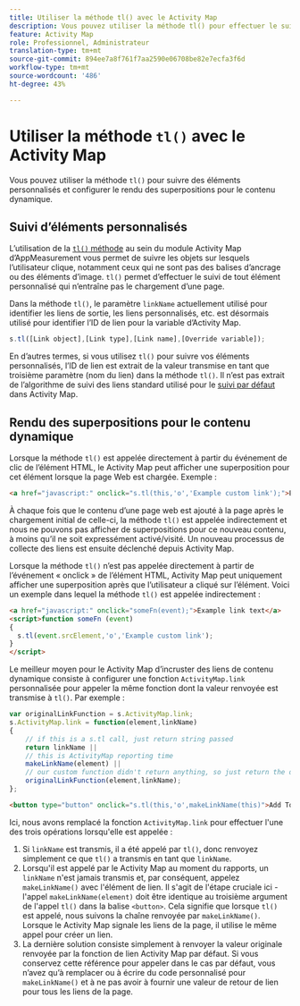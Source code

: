 ```yaml
---
title: Utiliser la méthode tl() avec le Activity Map
description: Vous pouvez utiliser la méthode tl() pour effectuer le suivi des éléments personnalisés et configurer le rendu des incrustations pour le contenu dynamique.
feature: Activity Map
role: Professionnel, Administrateur
translation-type: tm+mt
source-git-commit: 894ee7a8f761f7aa2590e06708be82e7ecfa3f6d
workflow-type: tm+mt
source-wordcount: '486'
ht-degree: 43%

---
```



# Utiliser la méthode `tl()` avec le Activity Map

Vous pouvez utiliser la méthode `tl()` pour suivre des éléments personnalisés et configurer le rendu des superpositions pour le contenu dynamique.

## Suivi d’éléments personnalisés

L’utilisation de la [`tl()` méthode](/help/implement/vars/functions/tl-method.md) au sein du module Activity Map d’AppMeasurement vous permet de suivre les objets sur lesquels l’utilisateur clique, notamment ceux qui ne sont pas des balises d’ancrage ou des éléments d’image. `tl()` permet d’effectuer le suivi de tout élément personnalisé qui n’entraîne pas le chargement d’une page.

Dans la méthode `tl()`, le paramètre `linkName` actuellement utilisé pour identifier les liens de sortie, les liens personnalisés, etc. est désormais utilisé pour identifier l’ID de lien pour la variable d’Activity Map.

```js
s.tl([Link object],[Link type],[Link name],[Override variable]);
```

En d’autres termes, si vous utilisez `tl()` pour suivre vos éléments personnalisés, l’ID de lien est extrait de la valeur transmise en tant que troisième paramètre (nom du lien) dans la méthode `tl()`. Il n’est pas extrait de l’algorithme de suivi des liens standard utilisé pour le [suivi par défaut](activitymap-link-tracking-methodology.md) dans Activity Map.

## Rendu des superpositions pour le contenu dynamique

Lorsque la méthode `tl()` est appelée directement à partir du événement de clic de l’élément HTML, le Activity Map peut afficher une superposition pour cet élément lorsque la page Web est chargée. Exemple :

```html
<a href="javascript:" onclick="s.tl(this,'o','Example custom link');">Example link text</a>
```

À chaque fois que le contenu d’une page web est ajouté à la page après le chargement initial de celle-ci, la méthode `tl()` est appelée indirectement et nous ne pouvons pas afficher de superpositions pour ce nouveau contenu, à moins qu’il ne soit expressément activé/visité. Un nouveau processus de collecte des liens est ensuite déclenché depuis Activity Map.

Lorsque la méthode `tl()` n’est pas appelée directement à partir de l’événement « onclick » de l’élément HTML, Activity Map peut uniquement afficher une superposition après que l’utilisateur a cliqué sur l’élément. Voici un exemple dans lequel la méthode `tl()` est appelée indirectement :

```html
<a href="javascript:" onclick="someFn(event);">Example link text</a>
<script>function someFn (event)
{
  s.tl(event.srcElement,'o','Example custom link');
}
</script>
```

Le meilleur moyen pour le Activity Map d’incruster des liens de contenu dynamique consiste à configurer une fonction `ActivityMap.link` personnalisée pour appeler la même fonction dont la valeur renvoyée est transmise à `tl()`. Par exemple :

```js
var originalLinkFunction = s.ActivityMap.link;
s.ActivityMap.link = function(element,linkName)
{
    // if this is a s.tl call, just return string passed
    return linkName ||      
    // this is ActivityMap reporting time
    makeLinkName(element) ||
    // our custom function didn't return anything, so just return the default ActivityMap Link
    originalLinkFunction(element,linkName);
};
```

```html
<button type="button" onclick="s.tl(this,'o',makeLinkName(this)">Add To Cart</button>
```

Ici, nous avons remplacé la fonction `ActivityMap.link` pour effectuer l&#39;une des trois opérations lorsqu&#39;elle est appelée :

1. Si `linkName` est transmis, il a été appelé par `tl()`, donc renvoyez simplement ce que `tl()` a transmis en tant que `linkName`.
2. Lorsqu&#39;il est appelé par le Activity Map au moment du rapports, un `linkName` n&#39;est jamais transmis et, par conséquent, appelez `makeLinkName()` avec l&#39;élément de lien. Il s&#39;agit de l&#39;étape cruciale ici - l&#39;appel `makeLinkName(element)` doit être identique au troisième argument de l&#39;appel `tl()` dans la balise `<button>`. Cela signifie que lorsque `tl()` est appelé, nous suivons la chaîne renvoyée par `makeLinkName()`. Lorsque le Activity Map signale les liens de la page, il utilise le même appel pour créer un lien.
3. La dernière solution consiste simplement à renvoyer la valeur originale renvoyée par la fonction de lien Activity Map par défaut. Si vous conservez cette référence pour appeler dans le cas par défaut, vous n’avez qu’à remplacer ou à écrire du code personnalisé pour `makeLinkName()` et à ne pas avoir à fournir une valeur de retour de lien pour tous les liens de la page.
